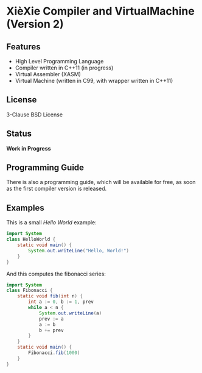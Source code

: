 XièXie Compiler and VirtualMachine (Version 2)
==============================================

Features
--------

- High Level Programming Language
- Compiler written in C++11 (in progress)
- Virtual Assembler (XASM)
- Virtual Machine (written in C99, with wrapper written in C++11)

License
-------

3-Clause BSD License

Status
------

**Work in Progress**

Programming Guide
-----------------

There is also a programming guide, which will be available for free,
as soon as the first compiler version is released.

Examples
--------

This is a small *Hello World* example:
```java
import System
class HelloWorld {
	static void main() {
		System.out.writeLine("Hello, World!")
	}
}
```

And this computes the fibonacci series:
```java
import System
class Fibonacci {
	static void fib(int n) {
		int a := 0, b := 1, prev
		while a < n {
			System.out.writeLine(a)
			prev := a
			a := b
			b += prev
		}
	}
	static void main() {
		Fibonacci.fib(1000)
	}
}
```

